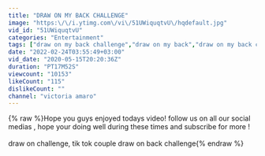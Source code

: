 ```yaml
---
title: "DRAW ON MY BACK CHALLENGE"
image: "https:\/\/i.ytimg.com\/vi\/51UWiquqtvU\/hqdefault.jpg"
vid_id: "51UWiquqtvU"
categories: "Entertainment"
tags: ["draw on my back challenge","draw on my back","draw on my back couple challenge"]
date: "2022-02-24T03:55:49+03:00"
vid_date: "2020-05-15T20:20:36Z"
duration: "PT17M52S"
viewcount: "10153"
likeCount: "115"
dislikeCount: ""
channel: "victoria amaro"
---
```

{% raw %}Hope you guys enjoyed todays video! follow us on all our social medias , hope your doing well during these times and subscribe for more !<br /><br />draw on challenge, tik tok couple draw on back challenge{% endraw %}
